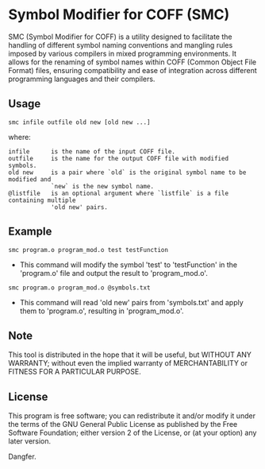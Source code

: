 # Symbol Modifier for COFF (SMC)

SMC (Symbol Modifier for COFF) is a utility designed to facilitate the handling of different symbol naming conventions and mangling rules imposed by various compilers in mixed programming environments. It allows for the renaming of symbol names within COFF (Common Object File Format) files, ensuring compatibility and ease of integration across different programming languages and their compilers.

## Usage
    smc infile outfile old new [old new ...]

where:

    infile      is the name of the input COFF file.
    outfile     is the name for the output COFF file with modified symbols.
    old new     is a pair where `old` is the original symbol name to be modified and 
                `new` is the new symbol name.
    @listfile   is an optional argument where `listfile` is a file containing multiple
                'old new' pairs.

## Example
`smc program.o program_mod.o test testFunction`
- This command will modify the symbol 'test' to 'testFunction' in the 'program.o' file and output the result to 'program_mod.o'.

`smc program.o program_mod.o @symbols.txt`
- This command will read 'old new' pairs from 'symbols.txt' and apply them to 'program.o', resulting in 'program_mod.o'.

## Note
This tool is distributed in the hope that it will be useful, but WITHOUT ANY WARRANTY; without even the implied warranty of MERCHANTABILITY or FITNESS FOR A PARTICULAR PURPOSE.

## License
This program is free software; you can redistribute it and/or modify it under the terms of the GNU General Public License as published by the Free Software Foundation; either version 2 of the License, or (at your option) any later version.

Dangfer.
